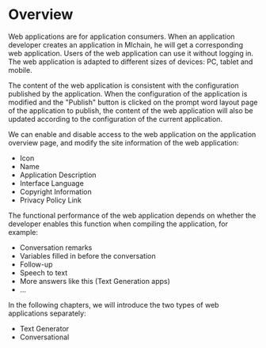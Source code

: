 # Overview

Web applications are for application consumers. When an application developer creates an application in Mlchain, he will get a corresponding web application. Users of the web application can use it without logging in. The web application is adapted to different sizes of devices: PC, tablet and mobile.

The content of the web application is consistent with the configuration published by the application. When the configuration of the application is modified and the "Publish" button is clicked on the prompt word layout page of the application to publish, the content of the web application will also be updated according to the configuration of the current application.

We can enable and disable access to the web application on the application overview page, and modify the site information of the web application:

* Icon
* Name
* Application Description
* Interface Language
* Copyright Information
* Privacy Policy Link

The functional performance of the web application depends on whether the developer enables this function when compiling the application, for example:

* Conversation remarks
* Variables filled in before the conversation
* Follow-up
* Speech to text
* More answers like this (Text Generation apps)
* ...

In the following chapters, we will introduce the two types of web applications separately:

* Text Generator
* Conversational

